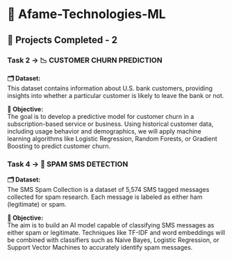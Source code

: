 
# 🚀 Afame-Technologies-ML

## 🌟 Projects Completed - **2**

### Task 2 -> **📉 CUSTOMER CHURN PREDICTION**

**🗂 Dataset:**  
This dataset contains information about U.S. bank customers, providing insights into whether a particular customer is likely to leave the bank or not.

**🎯 Objective:**  
The goal is to develop a predictive model for customer churn in a subscription-based service or business. Using historical customer data, including usage behavior and demographics, we will apply machine learning algorithms like Logistic Regression, Random Forests, or Gradient Boosting to predict customer churn.

### Task 4 -> **📲 SPAM SMS DETECTION**

**🗂 Dataset:**  
The SMS Spam Collection is a dataset of 5,574 SMS tagged messages collected for spam research. Each message is labeled as either ham (legitimate) or spam.

**🎯 Objective:**  
The aim is to build an AI model capable of classifying SMS messages as either spam or legitimate. Techniques like TF-IDF and word embeddings will be combined with classifiers such as Naive Bayes, Logistic Regression, or Support Vector Machines to accurately identify spam messages.
